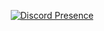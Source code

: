 
<div align="center">

[![Discord Presence](https://lanyard-profile-readme.vercel.app/api/160279076727160832)](https://discord.com/users/160279076727160832)
  
</div>
